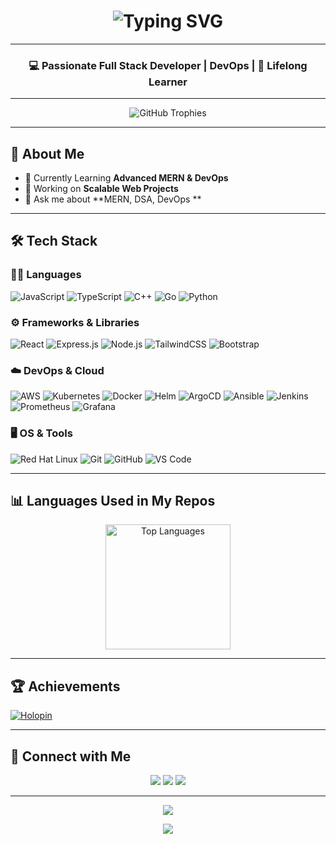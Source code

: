 <h1 align="center"> 
  <img src="https://readme-typing-svg.herokuapp.com?font=Fira+Code&size=38&duration=3000&pause=1000&color=F39C12&center=true&vCenter=true&width=700&lines=Hey+👋,+I'm+Akshat+Jangid;Full+Stack+Developer;Welcome+to+my+GitHub+Profile!" alt="Typing SVG" />
</h1>

---

<h3 align="center">💻 Passionate Full Stack Developer | DevOps | 🌱 Lifelong Learner</h3>

---

<p align="center">
  <img src="https://github-profile-trophy.vercel.app/?username=akshatjangid787&theme=radical&no-frame=true&row=1&column=7" alt="GitHub Trophies" />
</p>

---

## 🚀 About Me
- 🌱 Currently Learning **Advanced MERN & DevOps**
- 🔭 Working on **Scalable Web Projects**
- 💬 Ask me about **MERN, DSA, DevOps **

---

## 🛠️ Tech Stack

### 👨‍💻 Languages
![JavaScript](https://img.shields.io/badge/JavaScript-FFD700?style=for-the-badge&logo=javascript&logoColor=black) 
![TypeScript](https://img.shields.io/badge/TypeScript-007ACC?style=for-the-badge&logo=typescript&logoColor=white) 
![C++](https://img.shields.io/badge/C++-00599C?style=for-the-badge&logo=cplusplus&logoColor=white) 
![Go](https://img.shields.io/badge/Go-29BEB0?style=for-the-badge&logo=go&logoColor=white) 
![Python](https://img.shields.io/badge/Python-3776AB?style=for-the-badge&logo=python&logoColor=yellow) 

### ⚙️ Frameworks & Libraries
![React](https://img.shields.io/badge/React-61DBFB?style=for-the-badge&logo=react&logoColor=black) 
![Express.js](https://img.shields.io/badge/Express-000000?style=for-the-badge&logo=express&logoColor=white) 
![Node.js](https://img.shields.io/badge/Node.js-339933?style=for-the-badge&logo=nodedotjs&logoColor=white) 
![TailwindCSS](https://img.shields.io/badge/TailwindCSS-38B2AC?style=for-the-badge&logo=tailwind-css&logoColor=white) 
![Bootstrap](https://img.shields.io/badge/Bootstrap-563D7C?style=for-the-badge&logo=bootstrap&logoColor=white) 

### ☁️ DevOps & Cloud
![AWS](https://img.shields.io/badge/AWS-232F3E?style=for-the-badge&logo=amazonaws&logoColor=white) 
![Kubernetes](https://img.shields.io/badge/Kubernetes-326CE5?style=for-the-badge&logo=kubernetes&logoColor=white) 
![Docker](https://img.shields.io/badge/Docker-0db7ed?style=for-the-badge&logo=docker&logoColor=white) 
![Helm](https://img.shields.io/badge/Helm-0F1689?style=for-the-badge&logo=helm&logoColor=white) 
![ArgoCD](https://img.shields.io/badge/ArgoCD-FC6D26?style=for-the-badge&logo=argo&logoColor=white) 
![Ansible](https://img.shields.io/badge/Ansible-EE0000?style=for-the-badge&logo=ansible&logoColor=white) 
![Jenkins](https://img.shields.io/badge/Jenkins-D24939?style=for-the-badge&logo=jenkins&logoColor=white) 
![Prometheus](https://img.shields.io/badge/Prometheus-E6522C?style=for-the-badge&logo=prometheus&logoColor=white) 
![Grafana](https://img.shields.io/badge/Grafana-F46800?style=for-the-badge&logo=grafana&logoColor=white)

### 🖥️ OS & Tools
![Red Hat Linux](https://img.shields.io/badge/Red%20Hat%20Linux-EE0000?style=for-the-badge&logo=redhat&logoColor=white) 
![Git](https://img.shields.io/badge/Git-F05032?style=for-the-badge&logo=git&logoColor=white) 
![GitHub](https://img.shields.io/badge/GitHub-000?style=for-the-badge&logo=github&logoColor=white) 
![VS Code](https://img.shields.io/badge/VS%20Code-0078D7?style=for-the-badge&logo=visualstudiocode&logoColor=white)


---

## 📊 Languages Used in My Repos
<p align="center">
  <img src="https://github-readme-stats.vercel.app/api/top-langs/?username=akshatjangid787&layout=compact&theme=radical&langs_count=8" alt="Top Languages" height="200"/>
</p>


---

## 🏆 Achievements
[![Holopin](https://holopin.me/akshatjangid787)](https://holopin.io/@akshatjangid787)

---

## 🤝 Connect with Me
<p align="center">
  <a href="mailto:akshatjangid14@gmail.com"><img src="https://img.shields.io/badge/Gmail-EA4335?style=for-the-badge&logo=gmail&logoColor=white"/></a>
  <a href="https://www.linkedin.com/in/akshatjangid"><img src="https://img.shields.io/badge/LinkedIn-0077b5?style=for-the-badge&logo=linkedin&logoColor=white"/></a>
  <a href="https://github.com/akshatjangid787"><img src="https://img.shields.io/badge/GitHub-000?style=for-the-badge&logo=github&logoColor=white"/></a>
</p>

---

<p align="center">
  <img src="https://quotes-github-readme.vercel.app/api?type=horizontal&theme=radical"/>
</p>

<p align="center">
  <img src="https://capsule-render.vercel.app/api?type=waving&color=gradient&height=100&section=footer"/>
</p>
